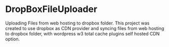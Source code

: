 DropBoxFileUploader
===================

Uploading Files from web hosting to dropbox folder.
This project was created to use dropbox as CDN provider and syncing files from web hosting to dropbox folder,
with wordpress w3 total cache plugins self hosted CDN option.
